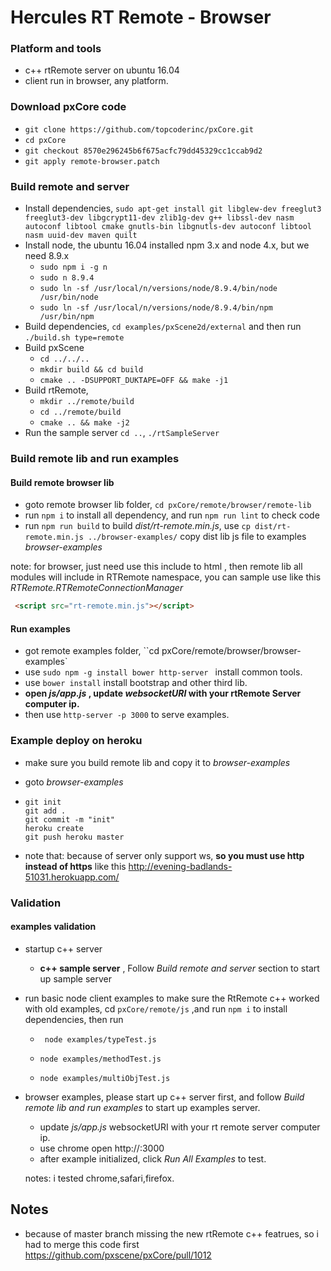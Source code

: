 # Hercules RT Remote - Browser

### Platform and tools

- c++ rtRemote server on ubuntu 16.04
- client run in browser, any platform.

### Download pxCore code

-  `git clone https://github.com/topcoderinc/pxCore.git`
-  `cd pxCore`
-  `git checkout 8570e296245b6f675acfc79dd45329cc1ccab9d2`
-  `git apply remote-browser.patch`

### Build remote and server

* Install dependencies,  `sudo apt-get install git libglew-dev freeglut3 freeglut3-dev libgcrypt11-dev zlib1g-dev g++ libssl-dev nasm autoconf libtool cmake gnutls-bin libgnutls-dev autoconf libtool nasm uuid-dev maven quilt`
* Install node, the ubuntu 16.04 installed npm 3.x and node 4.x, but we need 8.9.x
   * `sudo npm i -g n`
   * `sudo n 8.9.4`
   * `sudo ln -sf /usr/local/n/versions/node/8.9.4/bin/node /usr/bin/node`
   * `sudo ln -sf /usr/local/n/versions/node/8.9.4/bin/npm /usr/bin/npm`
* Build dependencies,  `cd examples/pxScene2d/external` and then run `./build.sh type=remote`
* Build pxScene
  * `cd ../../..`
  * `mkdir build && cd build`
  * `cmake .. -DSUPPORT_DUKTAPE=OFF && make -j1`
* Build rtRemote,
   * `mkdir ../remote/build `
   * `cd ../remote/build `
   * `cmake .. && make -j2`
* Run the sample server `cd ..`, `./rtSampleServer`

### Build remote lib and run examples

#### Build remote browser lib

- goto remote browser lib folder, `cd pxCore/remote/browser/remote-lib`
- run  `npm i` to install all dependency, and run `npm run lint` to check code
- run `npm run build` to build *dist/rt-remote.min.js*, use `cp dist/rt-remote.min.js ../browser-examples/` copy dist lib js file to examples *browser-examples*

note:   for browser, just need use this include to html , then remote lib all modules will include in RTRemote namespace, you can sample use like this *RTRemote.RTRemoteConnectionManager*

```html
 <script src="rt-remote.min.js"></script>
```

#### Run examples

- got remote examples folder, ``cd pxCore/remote/browser/browser-examples`
- use `sudo npm -g install bower http-server ` install common tools.
- use `bower install` install bootstrap and other third lib.
- **open  *js/app.js* , update *websocketURI* with your rtRemote Server computer ip.**
- then use `http-server -p 3000` to serve examples.

### Example deploy on heroku

- make sure you build remote lib and copy it to *browser-examples*

- goto *browser-examples*

- ```
  git init
  git add .
  git commit -m "init"
  heroku create
  git push heroku master
  ```

- note that: because of server only support ws, **so you must use http instead of https** like this http://evening-badlands-51031.herokuapp.com/
### Validation

#### examples validation

* startup c++ server
  * **c++ sample server** , Follow *Build remote and server* section to start up sample server

* run basic node client examples to make sure the RtRemote c++ worked with old examples, cd `pxCore/remote/js` ,and run `npm i` to install dependencies, then run
  * ` node examples/typeTest.js`
  * `node examples/methodTest.js`

  * `node examples/multiObjTest.js`

* browser examples, please start up c++ server first, and follow *Build remote lib and run examples*  to start up examples server.

  * update *js/app.js* websocketURI with your rt remote server computer ip.
  * use chrome open http://<your examples server ip>:3000
  * after example initialized, click *Run All Examples* to test.

  notes: i tested chrome,safari,firefox.

## Notes

- because of master branch missing the new rtRemote c++ featrues, so i had to merge this code first https://github.com/pxscene/pxCore/pull/1012
